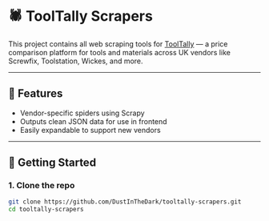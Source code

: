 # 🕷️ ToolTally Scrapers

This project contains all web scraping tools for [ToolTally](https://github.com/DustInTheDark/tooltally-frontend) — a price comparison platform for tools and materials across UK vendors like Screwfix, Toolstation, Wickes, and more.

---

## 🧰 Features

- Vendor-specific spiders using Scrapy
- Outputs clean JSON data for use in frontend
- Easily expandable to support new vendors

---

## 🚀 Getting Started

### 1. Clone the repo

```bash
git clone https://github.com/DustInTheDark/tooltally-scrapers.git
cd tooltally-scrapers
